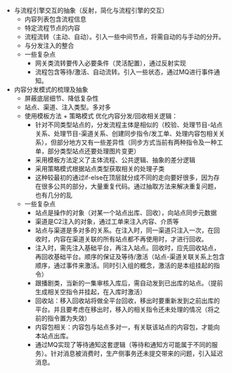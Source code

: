 - 与流程引擎交互的抽象（反射，简化与流程引擎的交互）
    - 内容列表包含流程信息
    - 特定流程节点的内容
    - 流程流转（主动、自动）。引入一些中间节点，将需自动的与手动的分开。
    - 与分发注入的整合
    - 一些复杂点
        - 网关类流转要传入必要条件（灵活配置），通过反射实现
        - 流程包含等待/激活、自动流转。引入一些状态，通过MQ进行事件通知。
- 内容分发模式的梳理及抽象
    - 屏蔽底层细节、降低复杂性
    - 站点、渠道、注入类型。多对多
    - 使用模板方法 + 策略模式 优化内容分发/回收相关逻辑：
        - 针对不同类型站点的，分发流程主体是相似的（校验、处理节目-站点关系、处理节目-渠道关系、创建同步指令/发工单、处理内容包相关关系），但部分地方又有一些差异性（同步方式当前有两种指令及一种工单，部分类型站点还要处理图片变更）
        - 采用模板方法定义了主体流程、公共逻辑、抽象的差分逻辑
        - 采用策略模式根据站点类型获取相关的处理子类
        - 这种较最初的通过if-else在顶层就分成不同的走向要好很多，因为存在很多公共的部分，大量重复代码。通过抽取方法来解决重复问题，也有几分的乱
    - 一些复杂点
        - 站点是操作的对象（对某一个站点出库、回收），向站点同步元数据
        - 渠道是C2注入的对象，通过工单来注入内容、介质等
        - 站点与渠道是多对多的关系。在注入时，同一渠道只注入一次，在回收时，内容在渠道关联的所有站点都不再使用时，才进行回收。
        - 注入时，需先注入基础平台，再注入站点。回收时，应先回收站点，再回收基础平台。顺序的保证及等待/激活（站点-渠道关联关系上包含顺序，通过事件来激活。同时引入组的概念，激活的是本组挂起的指令）
        - 跟播剧类，当新的一集审核入库后，需自动发到已出库的站点。（提前生成相关空指令并挂起，在入库时激活）
        - 回收站：移入回收站将做全平台回收，移出时要重新发到之前出库的平台。并且要考虑在移出时，移入的相关指令还未处理的情况（将之前的指令置为失效）
        - 内容包相关：内容包与站点多对一，有关联该站点的内容包，才能向本站点出库。
        - 通过MQ实现了等待通知这套逻辑（等待和通知方可能属于不同的服务）。针对消息被消费时，生产侧事务还未提交带来的问题，引入延迟消息。
